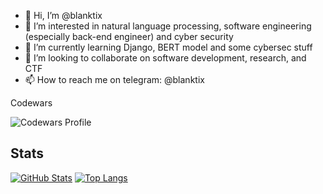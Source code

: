 - 👋 Hi, I’m @blanktix
- 👀 I’m interested in natural language processing, software engineering (especially back-end engineer) and cyber security
- 🌱 I’m currently learning Django, BERT model and some cybersec stuff
- 💞️ I’m looking to collaborate on software development, research, and CTF
- 📫 How to reach me on telegram: @blanktix

<!---
blanktix/blanktix is a ✨ special ✨ repository because its `README.md` (this file) appears on your GitHub profile.
You can click the Preview link to take a look at your changes.
--->

Codewars

![Codewars Profile](https://www.codewars.com/users/blanktix/badges/large)


## Stats
[![GitHub Stats]( https://github-readme-stats-blanktixs-projects.vercel.app/api?username=blanktix&show_icons=true&theme=transparent&show=reviews,discussions_started,discussions_answered,prs_merged,prs_merged_percentage)](https://github.com/anuraghazra/github-readme-stats)
[![Top Langs]( https://github-readme-stats-blanktixs-projects.vercel.app/api/top-langs/?username=blanktix&layout=compact&theme=transparent)](https://github.com/anuraghazra/github-readme-stats)
